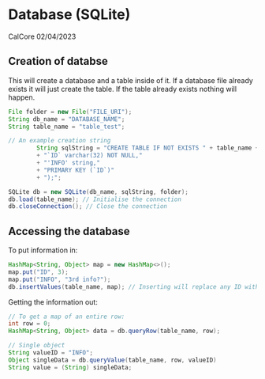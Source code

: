 # Database (SQLite)

CalCore 02/04/2023

## Creation of databse
This will create a database and a table inside of it.
If a database file already exists it will just create the table. If the table already exists nothing will happen.

```java
File folder = new File("FILE_URI");
String db_name = "DATABASE_NAME";
String table_name = "table_test";

// An example creation string
        String sqlString = "CREATE TABLE IF NOT EXISTS " + table_name + " ("
        + "`ID` varchar(32) NOT NULL,"
        + "'INFO' string,"
        + "PRIMARY KEY (`ID`)"
        + ");";

SQLite db = new SQLite(db_name, sqlString, folder);
db.load(table_name); // Initialise the connection
db.closeConnection(); // Close the connection
```

## Accessing the database
To put information in:

```java
HashMap<String, Object> map = new HashMap<>();
map.put("ID", 3);
map.put("INFO", "3rd info?");
db.insertValues(table_name, map); // Inserting will replace any ID with the same value
```

Getting the information out:
```java
// To get a map of an entire row:
int row = 0;
HashMap<String, Object> data = db.queryRow(table_name, row);

// Single object
String valueID = "INFO";        
Object singleData = db.queryValue(table_name, row, valueID)
String value = (String) singleData;

```
